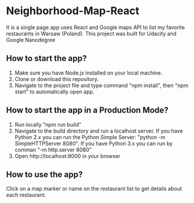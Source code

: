 # Neighborhood-Map-React

It is a single page app uses React and Google maps API to list my favorite restaurants in Warsaw (Poland). 
This project was built for Udacity and Google Nanodegree

## How to start the app?

1. Make sure you have Node.js installed on your local machine.
2. Clone or download this repository.
3. Navigate to the project file and type command "npm install", then "npm start" to automatically open app. 

## How to start the app in a Production Mode?

1. Run locally "npm run build" 
2. Navigate to the build directory and run a localhost server. 
	If you have Python 2.x you can run the Python Simple Server: "python -m SimpleHTTPServer 8080".
	If you have Python 3.x you can run by comman "-m http.server 8080"
3. Open http://localhost:8000 in your browser

## How to use the app?

Click on a map marker or name on the restaurant list to get details about each restaurant.